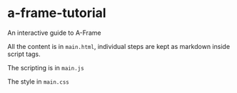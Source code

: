 # a-frame-tutorial
An interactive guide to A-Frame

All the content is in `main.html`, individual steps are kept as markdown inside script tags.

The scripting is in `main.js`

The style in `main.css`
